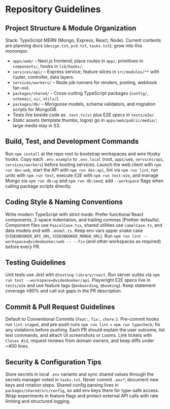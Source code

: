 # Repository Guidelines

## Project Structure & Module Organization
Stack: TypeScript MERN (Mongo, Express, React, Node). Current contents are planning docs (`design.txt`, `prd.txt`, `tasks.txt`); grow into this monorepo:
- `apps/web/` – Next.js frontend; place routes in `app/`, primitives in `components/`, hooks in `lib/hooks/`.
- `services/api/` – Express service; feature slices in `src/modules/**` with router, controller, data layers.
- `services/workers/` – Node job runners for renders, posting, webhook fan-out.
- `packages/shared/` – Cross-cutting TypeScript packages (`config/`, `schemas/`, `ui/`, `utils/`).
- `packages/db/` – Mongoose models, schema validators, and migration scripts for MongoDB.
- Tests live beside code as `.test.ts(x)` plus E2E specs in `tests/e2e/`.
- Static assets (template thumbs, logos) go in `apps/web/public/media/`; large media stay in S3.

## Build, Test, and Development Commands
Run `npm install` at the repo root to bootstrap workspaces and wire Husky hooks. Copy each `.env.example` to `.env.local` (root, `apps/web`, `services/api`, `services/workers`) before booting services. Launch the web client with `npm run dev:web`, start the API with `npm run dev:api`, lint via `npm run lint`, run units with `npm run test`, execute E2E with `npm run test:e2e`, and manage Mongo via `npm run db:up` and `npm run db:seed`; add `--workspace` flags when calling package scripts directly.

## Coding Style & Naming Conventions
Write modern TypeScript with strict mode. Prefer functional React components, 2-space indentation, and trailing commas (Prettier defaults). Component files use `PascalCase.tsx`, shared utilities use `camelCase.ts`, and data models end with `.model.ts`. Keep env vars upper snake case (`VIDEOBOOKER_API_URL`, `VIDEOBOOKER_MONGO_URL`). Run `npm run lint --workspace=@videobooker/web -- --fix` (and other workspaces as required) before every PR.

## Testing Guidelines
Unit tests use Jest with `@testing-library/react`. Run server suites via `npm run test --workspace=@videobooker/api`. Playwright E2E specs live in `tests/e2e` and use feature tags (`@onboarding`, `@booking`). Keep statement coverage ≥80% and call out gaps in the PR description.

## Commit & Pull Request Guidelines
Default to Conventional Commits (`feat:`, `fix:`, `chore:`). Pre-commit hooks run `lint-staged`, and pre-push runs `npm run lint` + `npm run typecheck`; fix any violations before pushing. Each PR should explain the user outcome, list test commands, and attach UI screenshots or Looms. Link tickets with `Closes #id`, request reviews from domain owners, and keep diffs under ~400 lines.

## Security & Configuration Tips
Store secrets in local `.env` variants and sync shared values through the secrets manager noted in `tasks.txt`. Never commit `.env*`; document new keys and rotation steps. Shared config parsing lives in `packages/shared/src/config`, so add env keys there for type-safe access. Wrap experiments in feature flags and protect external API calls with rate limiting and structured logging.
